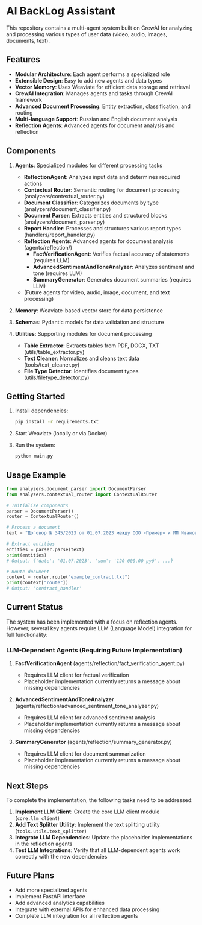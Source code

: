 
# AI BackLog Assistant

This repository contains a multi-agent system built on CrewAI for analyzing and processing various types of user data (video, audio, images, documents, text).

## Features

- **Modular Architecture**: Each agent performs a specialized role
- **Extensible Design**: Easy to add new agents and data types
- **Vector Memory**: Uses Weaviate for efficient data storage and retrieval
- **CrewAI Integration**: Manages agents and tasks through CrewAI framework
- **Advanced Document Processing**: Entity extraction, classification, and routing
- **Multi-language Support**: Russian and English document analysis
- **Reflection Agents**: Advanced agents for document analysis and reflection

## Components

1. **Agents**: Specialized modules for different processing tasks
   - **ReflectionAgent**: Analyzes input data and determines required actions
   - **Contextual Router**: Semantic routing for document processing (analyzers/contextual_router.py)
   - **Document Classifier**: Categorizes documents by type (analyzers/document_classifier.py)
   - **Document Parser**: Extracts entities and structured blocks (analyzers/document_parser.py)
   - **Report Handler**: Processes and structures various report types (handlers/report_handler.py)
   - **Reflection Agents**: Advanced agents for document analysis (agents/reflection/)
     - **FactVerificationAgent**: Verifies factual accuracy of statements (requires LLM)
     - **AdvancedSentimentAndToneAnalyzer**: Analyzes sentiment and tone (requires LLM)
     - **SummaryGenerator**: Generates document summaries (requires LLM)
   - (Future agents for video, audio, image, document, and text processing)

2. **Memory**: Weaviate-based vector store for data persistence

3. **Schemas**: Pydantic models for data validation and structure

4. **Utilities**: Supporting modules for document processing
   - **Table Extractor**: Extracts tables from PDF, DOCX, TXT (utils/table_extractor.py)
   - **Text Cleaner**: Normalizes and cleans text data (tools/text_cleaner.py)
   - **File Type Detector**: Identifies document types (utils/filetype_detector.py)

## Getting Started

1. Install dependencies:
   ```bash
   pip install -r requirements.txt
   ```

2. Start Weaviate (locally or via Docker)

3. Run the system:
   ```bash
   python main.py
   ```

## Usage Example

```python
from analyzers.document_parser import DocumentParser
from analyzers.contextual_router import ContextualRouter

# Initialize components
parser = DocumentParser()
router = ContextualRouter()

# Process a document
text = "Договор № 345/2023 от 01.07.2023 между ООО «Пример» и ИП Иванов"

# Extract entities
entities = parser.parse(text)
print(entities)
# Output: {'date': '01.07.2023', 'sum': '120 000,00 руб', ...}

# Route document
context = router.route("example_contract.txt")
print(context["route"])
# Output: 'contract_handler'
```

## Current Status

The system has been implemented with a focus on reflection agents. However, several key agents require LLM (Language Model) integration for full functionality:

### LLM-Dependent Agents (Requiring Future Implementation)

1. **FactVerificationAgent** (agents/reflection/fact_verification_agent.py)
   - Requires LLM client for factual verification
   - Placeholder implementation currently returns a message about missing dependencies

2. **AdvancedSentimentAndToneAnalyzer** (agents/reflection/advanced_sentiment_tone_analyzer.py)
   - Requires LLM client for advanced sentiment analysis
   - Placeholder implementation currently returns a message about missing dependencies

3. **SummaryGenerator** (agents/reflection/summary_generator.py)
   - Requires LLM client for document summarization
   - Placeholder implementation currently returns a message about missing dependencies

## Next Steps

To complete the implementation, the following tasks need to be addressed:

1. **Implement LLM Client**: Create the core LLM client module (`core.llm_client`)
2. **Add Text Splitter Utility**: Implement the text splitting utility (`tools.utils.text_splitter`)
3. **Integrate LLM Dependencies**: Update the placeholder implementations in the reflection agents
4. **Test LLM Integrations**: Verify that all LLM-dependent agents work correctly with the new dependencies

## Future Plans

- Add more specialized agents
- Implement FastAPI interface
- Add advanced analytics capabilities
- Integrate with external APIs for enhanced data processing
- Complete LLM integration for all reflection agents
